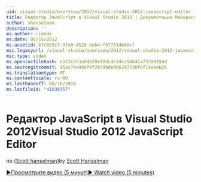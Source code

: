 ```yaml
---
uid: visual-studio/overview/2012/visual-studio-2012-javascript-editor
title: Редактор JavaScript в Visual Studio 2012 | Документация Майкрософт
author: shanselman
description: ''
ms.author: riande
ms.date: 08/15/2012
ms.assetid: b7c029cf-3fe0-4528-beb4-f577514b48ef
msc.legacyurl: /visual-studio/overview/2012/visual-studio-2012-javascript-editor
msc.type: video
ms.openlocfilehash: e322cb53a94b594f8dcdc5dcc94b41a737a9194d
ms.sourcegitcommit: 45ac74e400f9f2b7dbded66297730f6f14a4eb25
ms.translationtype: MT
ms.contentlocale: ru-RU
ms.lasthandoff: 08/16/2018
ms.locfileid: "41836957"
---
```

<a name="visual-studio-2012-javascript-editor"></a><span data-ttu-id="3ed14-102">Редактор JavaScript в Visual Studio 2012</span><span class="sxs-lookup"><span data-stu-id="3ed14-102">Visual Studio 2012 JavaScript Editor</span></span>
====================
<span data-ttu-id="3ed14-103">по [(Scott hanselman)](https://github.com/shanselman)</span><span class="sxs-lookup"><span data-stu-id="3ed14-103">by [Scott Hanselman](https://github.com/shanselman)</span></span>

[<span data-ttu-id="3ed14-104">&#9654;Просмотрите видео (5 минут)</span><span class="sxs-lookup"><span data-stu-id="3ed14-104">&#9654; Watch video (5 minutes)</span></span>](https://channel9.msdn.com/Blogs/ASP-NET-Site-Videos/visual-studio-2012-javascript-editor)
